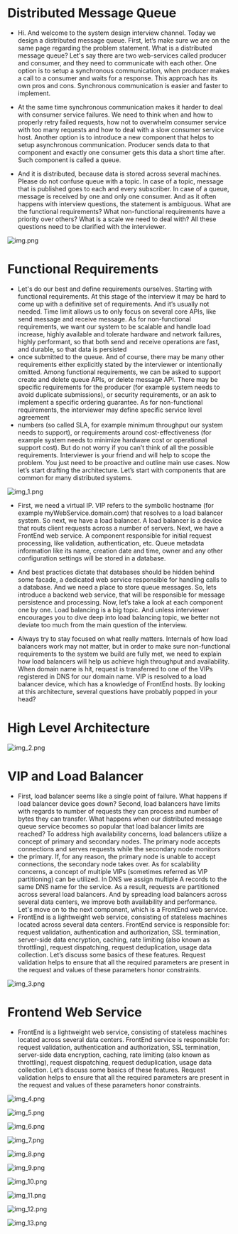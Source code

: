


Distributed Message Queue
================================

* Hi. And welcome to the system design interview channel. Today we design a distributed message queue. First, let’s make sure we are on the same page regarding the problem statement. What is a distributed message queue? Let's say there are two web-services called producer and consumer, and they need to communicate with each other. One option is to setup a synchronous communication, when producer makes a call to a consumer and waits for a response. This approach has its own pros and cons. Synchronous communication is easier and faster to implement.

* At the same time synchronous communication makes it harder to deal with consumer service failures. We need to think when and how to properly retry failed requests, how not to overwhelm consumer service with too many requests and how to deal with a slow consumer service host. Another option is to introduce a new component that helps to setup asynchronous communication. Producer sends data to that component and exactly one consumer gets this data a short time after. Such component is called a queue.

* And it is distributed, because data is stored across several machines. Please do not confuse queue with a topic. In case of a topic, message that is published goes to each and every subscriber. In case of a queue, message is received by one and only one consumer. And as it often happens with interview questions, the statement is ambiguous. What are the functional requirements? What non-functional requirements have a priority over others? What is a scale we need to deal with? All these questions need to be clarified with the interviewer.


![img.png](img.png)


Functional Requirements
==================================

* Let's do our best and define requirements ourselves. Starting with functional requirements. At this stage of the interview it may be hard to come up with a definitive set of requirements. And it’s usually not needed. Time limit allows us to only focus on several core APIs, like send message and receive message. As for non-functional requirements, we want our system to be scalable and handle load increase, highly available and tolerate hardware and network failures, highly performant, so that both send and receive operations are fast, and durable, so that data is persisted
* once submitted to the queue. And of course, there may be many other requirements either explicitly stated by the interviewer or intentionally omitted. Among functional requirements, we can be asked to support create and delete queue APIs, or delete message API. There may be specific requirements for the producer (for example system needs to avoid duplicate submissions), or security requirements, or an ask to implement a specific ordering guarantee. As for non-functional requirements, the interviewer may define specific service level agreement
* numbers (so called SLA, for example minimum throughput our system needs to support), or requirements around cost-effectiveness (for example system needs to minimize hardware cost or operational support cost). But do not worry if you can’t think of all the possible requirements. Interviewer is your friend and will help to scope the problem. You just need to be proactive and outline main use cases. Now let’s start drafting the architecture. Let’s start with components that are common for many distributed systems.

![img_1.png](img_1.png)

* First, we need a virtual IP. VIP refers to the symbolic hostname (for example myWebService.domain.com) that resolves to a load balancer system. So next, we have a load balancer. A load balancer is a device that routs client requests across a number of servers. Next, we have a FrontEnd web service. A component responsible for initial request processing, like validation, authentication, etc. Queue metadata information like its name, creation date and time, owner and any other configuration settings will be stored in a database.
* And best practices dictate that databases should be hidden behind some facade, a dedicated web service responsible for handling calls to a database. And we need a place to store queue messages. So, lets introduce a backend web service, that will be responsible for message persistence and processing. Now, let’s take a look at each component one by one. Load balancing is a big topic. And unless interviewer encourages you to dive deep into load balancing topic, we better not deviate too much from the main question of the interview.

* Always try to stay focused on what really matters. Internals of how load balancers work may not matter, but in order to make sure non-functional requirements to the system we build are fully met, we need to explain how load balancers will help us achieve high throughput and availability. When domain name is hit, request is transferred to one of the VIPs registered in DNS for our domain name. VIP is resolved to a load balancer device, which has a knowledge of FrontEnd hosts. By looking at this architecture, several questions have probably popped in your head?

High Level Architecture
================================

![img_2.png](img_2.png)

VIP and Load Balancer
====================================


* First, load balancer seems like a single point of failure. What happens if load balancer device goes down? Second, load balancers have limits with regards to number of requests they can process and number of bytes they can transfer. What happens when our distributed message queue service becomes so popular that load balancer limits are reached? To address high availability concerns, load balancers utilize a concept of primary and secondary nodes. The primary node accepts connections and serves requests while the secondary node monitors
* the primary. If, for any reason, the primary node is unable to accept connections, the secondary node takes over. As for scalability concerns, a concept of multiple VIPs (sometimes referred as VIP partitioning) can be utilized. In DNS we assign multiple A records to the same DNS name for the service. As a result, requests are partitioned across several load balancers. And by spreading load balancers across several data centers, we improve both availability and performance. Let's move on to the next component, which is a FrontEnd web service.
* FrontEnd is a lightweight web service, consisting of stateless machines located across several data centers. FrontEnd service is responsible for: request validation, authentication and authorization, SSL termination, server-side data encryption, caching, rate limiting (also known as throttling), request dispatching, request deduplication, usage data collection. Let’s discuss some basics of these features. Request validation helps to ensure that all the required parameters are present in the request and values of these parameters honor constraints.

![img_3.png](img_3.png)

Frontend Web Service
==========================

* FrontEnd is a lightweight web service, consisting of stateless machines located across several data centers. FrontEnd service is responsible for: request validation, authentication and authorization, SSL termination, server-side data encryption, caching, rate limiting (also known as throttling), request dispatching, request deduplication, usage data collection. Let’s discuss some basics of these features. Request validation helps to ensure that all the required parameters are present in the request and values of these parameters honor constraints.

![img_4.png](img_4.png)

![img_5.png](img_5.png)

![img_6.png](img_6.png)

![img_7.png](img_7.png)

![img_8.png](img_8.png)

![img_9.png](img_9.png)

![img_10.png](img_10.png)

![img_11.png](img_11.png)

![img_12.png](img_12.png)

![img_13.png](img_13.png)